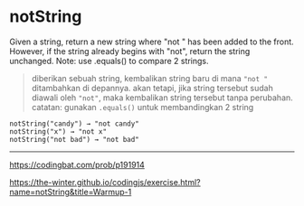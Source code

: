 # notString

Given a string, return a new string where "not " has been added to the front. However, if the string already begins with "not", return the string unchanged. Note: use .equals() to compare 2 strings.

> diberikan sebuah string, kembalikan string baru di mana `"not "` ditambahkan di depannya. akan tetapi, jika string tersebut sudah diawali oleh `"not"`, maka kembalikan string tersebut tanpa perubahan. catatan: gunakan `.equals()` untuk membandingkan 2 string

```
notString("candy") → "not candy"
notString("x") → "not x"
notString("not bad") → "not bad"
```

---

https://codingbat.com/prob/p191914

https://the-winter.github.io/codingjs/exercise.html?name=notString&title=Warmup-1
